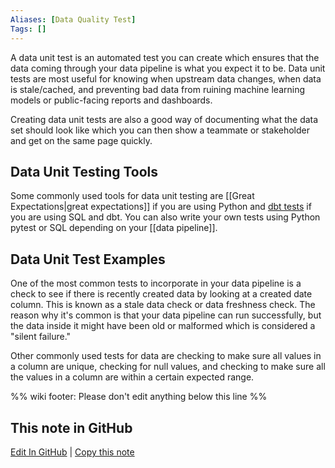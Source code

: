 ```yaml
---
Aliases: [Data Quality Test]
Tags: []
---
```


A data unit test is an automated test you can create which ensures that the data coming through your data pipeline is what you expect it to be. Data unit tests are most useful for knowing when upstream data changes, when data is stale/cached, and preventing bad data from ruining machine learning models or public-facing reports and dashboards.

Creating data unit tests are also a good way of documenting what the data set should look like which you can then show a teammate or stakeholder and get on the same page quickly.

## Data Unit Testing Tools

Some commonly used tools for data unit testing are [[Great Expectations|great expectations]] if you are using Python and [dbt tests](https://docs.getdbt.com/docs/building-a-dbt-project/tests) if you are using SQL and dbt. You can also write your own tests using Python pytest or SQL depending on your [[data pipeline]].

## Data Unit Test Examples

One of the most common tests to incorporate in your data pipeline is a check to see if there is recently created data by looking at a created date column. This is known as a stale data check or data freshness check. The reason why it's common is that your data pipeline can run successfully, but the data inside it might have been old or malformed which is considered a "silent failure."

Other commonly used tests for data are checking to make sure all values in a column are unique, checking for null values, and checking to make sure all the values in a column are within a certain expected range.

%% wiki footer: Please don't edit anything below this line %%

## This note in GitHub

<span class="git-footer">[Edit In GitHub](https://github.dev/data-engineering-community/data-engineering-wiki/blob/main/Concepts/Data%20Unit%20Test.md "git-hub-edit-note") | [Copy this note](https://raw.githubusercontent.com/data-engineering-community/data-engineering-wiki/main/Concepts/Data%20Unit%20Test.md "git-hub-copy-note") </span>

